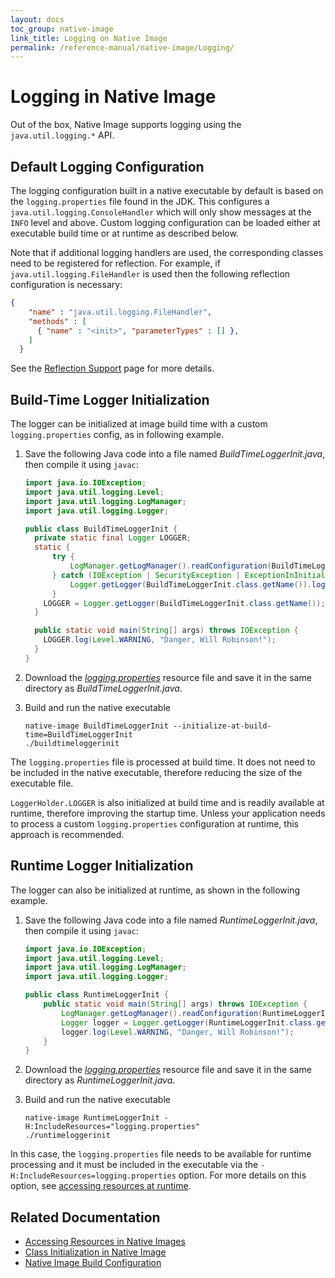 ```yaml
---
layout: docs
toc_group: native-image
link_title: Logging on Native Image
permalink: /reference-manual/native-image/Logging/
---
```

# Logging in Native Image

Out of the box, Native Image supports logging using the `java.util.logging.*` API.

## Default Logging Configuration

The logging configuration built in a native executable by default is based on the `logging.properties` file found in the JDK.
This configures a `java.util.logging.ConsoleHandler` which will only show messages at the `INFO` level and above.
Custom logging configuration can be loaded either at executable build time or at runtime as described below.

Note that if additional logging handlers are used, the corresponding classes need to be registered for reflection.
For example, if `java.util.logging.FileHandler` is used then the following reflection configuration is necessary:
```json
{
    "name" : "java.util.logging.FileHandler",
    "methods" : [
      { "name" : "<init>", "parameterTypes" : [] },
    ]
  }
```
See the [Reflection Support](Reflection.md) page for more details.

## Build-Time Logger Initialization

The logger can be initialized at image build time with a custom `logging.properties` config, as in following example.

1. Save the following Java code into a file named _BuildTimeLoggerInit.java_, then compile it using `javac`:
    ```java
    import java.io.IOException;
    import java.util.logging.Level;
    import java.util.logging.LogManager;
    import java.util.logging.Logger;

    public class BuildTimeLoggerInit {
      private static final Logger LOGGER;
      static {
          try {
              LogManager.getLogManager().readConfiguration(BuildTimeLoggerInit.class.getResourceAsStream("/logging.properties"));
          } catch (IOException | SecurityException | ExceptionInInitializerError ex) {
              Logger.getLogger(BuildTimeLoggerInit.class.getName()).log(Level.SEVERE, "Failed to read logging.properties file", ex);
          }
        LOGGER = Logger.getLogger(BuildTimeLoggerInit.class.getName());
      }

      public static void main(String[] args) throws IOException {
        LOGGER.log(Level.WARNING, "Danger, Will Robinson!");
      }
    }
    ```
2. Download the [_logging.properties_](assets/logging.properties) resource file and save it in the same directory as _BuildTimeLoggerInit.java_.

3. Build and run the native executable

    ```shell
    native-image BuildTimeLoggerInit --initialize-at-build-time=BuildTimeLoggerInit
    ./buildtimeloggerinit
    ```
The `logging.properties` file is processed at build time.
It does not need to be included in the native executable, therefore reducing the size of the executable file.

`LoggerHolder.LOGGER` is also initialized at build time and is readily available at runtime, therefore improving the startup time. 
Unless your application needs to process a custom `logging.properties` configuration at runtime, this approach is recommended.

## Runtime Logger Initialization

The logger can also be initialized at runtime, as shown in the following example.

1. Save the following Java code into a file named _RuntimeLoggerInit.java_, then compile it using `javac`:

    ```java
    import java.io.IOException;
    import java.util.logging.Level;
    import java.util.logging.LogManager;
    import java.util.logging.Logger;

    public class RuntimeLoggerInit {
        public static void main(String[] args) throws IOException {
            LogManager.getLogManager().readConfiguration(RuntimeLoggerInit.class.getResourceAsStream("/logging.properties"));
            Logger logger = Logger.getLogger(RuntimeLoggerInit.class.getName());
            logger.log(Level.WARNING, "Danger, Will Robinson!");
        }
    }
    ```

2. Download the [_logging.properties_](assets/logging.properties) resource file and save it in the same directory as _RuntimeLoggerInit.java_.

3. Build and run the native executable

    ```shell
    native-image RuntimeLoggerInit -H:IncludeResources="logging.properties"
    ./runtimeloggerinit
    ```

In this case, the `logging.properties` file needs to be available for runtime processing and it must be included in the executable via the `-H:IncludeResources=logging.properties` option. For more details on this option, see  [accessing resources at runtime](Resources.md).

## Related Documentation
* [Accessing Resources in Native Images](Resources.md)
* [Class Initialization in Native Image](ClassInitialization.md)
* [Native Image Build Configuration](BuildConfiguration.md)
